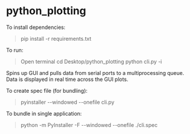 # python_plotting
To install dependencies:
> pip install -r requirements.txt

To run:
> Open terminal
> cd Desktop/python_plotting
> python cli.py -i

Spins up GUI and pulls data from serial ports to a
multiprocessing queue. Data is displayed in real time across the GUI plots.

To create spec file (for bundling): 
> pyinstaller --windowed --onefile cli.py

To bundle in single application:
> python -m PyInstaller -F --windowed --onefile ./cli.spec
